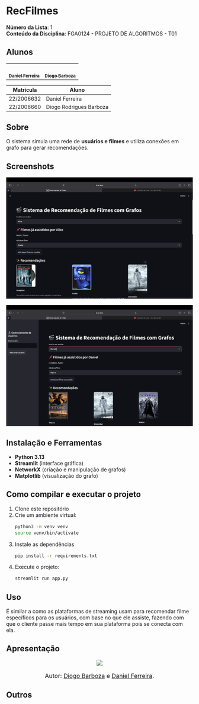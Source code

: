 # RecFilmes

**Número da Lista**: 1  
**Conteúdo da Disciplina**: FGA0124 - PROJETO DE ALGORITMOS - T01  


## Alunos


<div align = "center">
<table>
  <tr>
    <td align="center"><a href="https://github.com/DanielFsR"><img style="border-radius: 50%;" src="https://github.com/DanielFsR.png" width="190;" alt=""/><br /><sub><b>Daniel Ferreira</b></sub></a><br /><a href="Link git" title="Rocketseat"></a></td>
    <td align="center"><a href="https://github.com/Diogo-Barboza"><img style="border-radius: 50%;" src="https://github.com/Diogo-Barboza.png" width="190px;" alt=""/><br /><sub><b>Diogo Barboza </b></sub></a><br />
  </tr>
</table>

| Matrícula   | Aluno                             |
| ----------- | ----------------------------------|
| 22/2006632  | Daniel Ferreira                   |
| 22/2006660  | Diogo Rodrigues Barboza           |
</div>

## Sobre 
O sistema simula uma rede de **usuários e filmes** e utiliza conexões em grafo para gerar recomendações.

## Screenshots

![alt text](image.png)

![alt text](image-1.png)


## Instalação e Ferramentas
- **Python 3.13**
- **Streamlit** (interface gráfica)
- **NetworkX** (criação e manipulação de grafos)
- **Matplotlib** (visualização do grafo)


## Como compilar e executar o projeto

1. Clone este repositório  
2. Crie um ambiente virtual:
   ```bash
   python3 -m venv venv
   source venv/bin/activate

3. Instale as dependências
    ```bash
    pip install -r requirements.txt

4. Execute o projeto:
    ```bash
    streamlit run app.py


## Uso 

É similar a como as plataformas de streaming usam para recomendar filme específicos para os usuários, com base no que ele assiste, fazendo com que o cliente passe mais tempo em sua plataforma pois se conecta com ela.

## Apresentação 

<div align="center">
<a href="https://youtu.be/J2vWeI3p2h4"><img src="https://i.imgur.com/xxxx.png" width="50%"></a>
</div>

<font size="3"><p style="text-align: center">Autor: [Diogo Barboza](https://github.com/) e [Daniel Ferreira](https://github.com/).</p></font>


## Outros 
  



